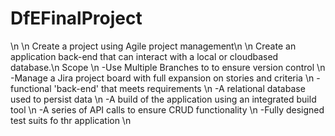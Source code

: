 # DfEFinalProject
\n
\n
Create a project using Agile project management\n
\n
Create an application back-end that can interact with a local or cloudbased database.\n
Scope \n
-Use Multiple Branches to to ensure version control \n
-Manage a Jira project board with full expansion on stories and criteria \n
-functional 'back-end' that meets requirements \n
-A relational database used to persist data \n
-A build of the application using an integrated build tool \n
-A series of API calls to ensure CRUD functionality \n 
-Fully designed test suits fo thr application \n